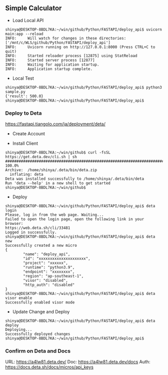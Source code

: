 ## Simple Calculator

- Load Local API

```
shinya@DESKTOP-8BDL7KA:~/win/github/Python/FASTAPI/deploy_api$ uvicorn main:app --reload
INFO:     Will watch for changes in these directories: ['/mnt/c/WLS/github/Python/FASTAPI/deploy_api']
INFO:     Uvicorn running on http://127.0.0.1:8000 (Press CTRL+C to quit)
INFO:     Started reloader process [12875] using StatReload
INFO:     Started server process [12877]
INFO:     Waiting for application startup.
INFO:     Application startup complete.

```

- Local Test 
```
shinya@DESKTOP-8BDL7KA:~/win/github/Python/FASTAPI/deploy_api$ python3 sample.py
{'result': 500.0}
shinya@DESKTOP-8BDL7KA:~/win/github/Python/FASTAPI/deploy_api$
```



### Deploy to Deta

https://fastapi.tiangolo.com/ja/deployment/deta/


- Create Account

- Install Client

```
shinya@DESKTOP-8BDL7KA:~/win/github$ curl -fsSL https://get.deta.dev/cli.sh | sh
######################################################################## 100.0%
Archive:  /home/shinya/.deta/bin/deta.zip
  inflating: deta
Deta was installed successfully to /home/shinya/.deta/bin/deta
Run 'deta --help' in a new shell to get started
shinya@DESKTOP-8BDL7KA:~/win/github$
```

- Deploy

```
shinya@DESKTOP-8BDL7KA:~/win/github/Python/FASTAPI/deploy_api$ deta login
Please, log in from the web page. Waiting...
Failed to open the login page, open the following link in your browser:
https://web.deta.sh/cli/33481
Logged in successfully.
shinya@DESKTOP-8BDL7KA:~/win/github/Python/FASTAPI/deploy_api$ deta new
Successfully created a new micro
{
        "name": "deploy_api",
        "id": "xxxxxxxxxxxxxxxxxxxxx",
        "project": "xxxxxx",
        "runtime": "python3.9",
        "endpoint": "xxxxxxxx",
        "region": "ap-southeast-1",
        "visor": "disabled",
        "http_auth": "disabled"
}
shinya@DESKTOP-8BDL7KA:~/win/github/Python/FASTAPI/deploy_api$ deta visor enable
Successfully enabled visor mode
```

- Update Change and Deploy
```
shinya@DESKTOP-8BDL7KA:~/win/github/Python/FASTAPI/deploy_api$ deta deploy
Deploying...
Successfully deployed changes
shinya@DESKTOP-8BDL7KA:~/win/github/Python/FASTAPI/deploy_api$ 
```



### Confirm on Deta and Docs

URL: https://a4lw81.deta.dev/
Doc: https://a4lw81.deta.dev/docs
Auth: https://docs.deta.sh/docs/micros/api_keys


